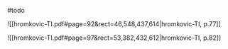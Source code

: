 #todo 


![[hromkovic-TI.pdf#page=92&rect=46,548,437,614|hromkovic-TI, p.77]]




![[hromkovic-TI.pdf#page=97&rect=53,382,432,612|hromkovic-TI, p.82]]